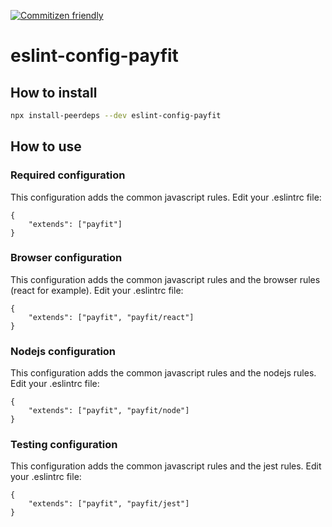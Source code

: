 [![Commitizen friendly](https://img.shields.io/badge/commitizen-friendly-brightgreen.svg)](http://commitizen.github.io/cz-cli/)

# eslint-config-payfit

## How to install

```sh
npx install-peerdeps --dev eslint-config-payfit
```

## How to use

### Required configuration

This configuration adds the common javascript rules.
Edit your .eslintrc file:

```
{
    "extends": ["payfit"]
}
```

### Browser configuration

This configuration adds the common javascript rules and the browser rules (react for example).
Edit your .eslintrc file:

```
{
    "extends": ["payfit", "payfit/react"]
}
```

### Nodejs configuration

This configuration adds the common javascript rules and the nodejs rules.
Edit your .eslintrc file:

```
{
    "extends": ["payfit", "payfit/node"]
}
```

### Testing configuration

This configuration adds the common javascript rules and the jest rules.
Edit your .eslintrc file:

```
{
    "extends": ["payfit", "payfit/jest"]
}
```
